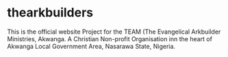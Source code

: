 # thearkbuilders
This is the official website Project for the TEAM (The Evangelical Arkbuilder Ministries, Akwanga. 
A Christian Non-profit Organisation inn the heart of Akwanga Local Government Area, Nasarawa State, Nigeria.
